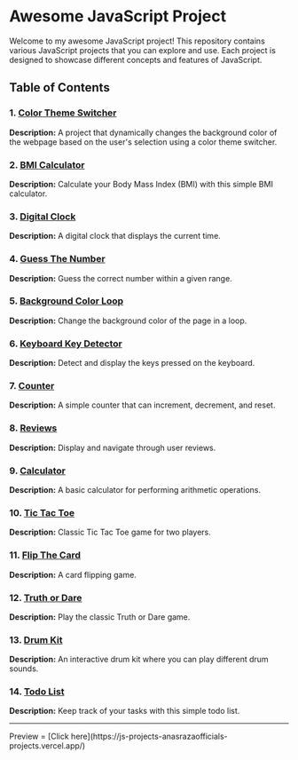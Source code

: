 # Awesome JavaScript Project

Welcome to my awesome JavaScript project! This repository contains various JavaScript projects that you can explore and use. Each project is designed to showcase different concepts and features of JavaScript.

## Table of Contents

### 1. [Color Theme Switcher](./01-Color-Theme-Switcher/index.html)
<b>Description:</b> A project that dynamically changes the background color of the webpage based on the user's selection using a color theme switcher.

### 2. [BMI Calculator](./02-BMI-Calculator/index.html)
<b>Description:</b> Calculate your Body Mass Index (BMI) with this simple BMI calculator.

### 3. [Digital Clock](./03-Digital-Clock/index.html)
<b>Description:</b> A digital clock that displays the current time.

### 4. [Guess The Number](./04-Guess-The-Number/index.html)
<b>Description:</b> Guess the correct number within a given range.

### 5. [Background Color Loop](./05-Background-Color-Loop/index.html)
<b>Description:</b> Change the background color of the page in a loop.

### 6. [Keyboard Key Detector](./06-Keyboard-Key-Detector/)
<b>Description:</b> Detect and display the keys pressed on the keyboard.

### 7. [Counter](./07-Counter/index.html)
<b>Description:</b> A simple counter that can increment, decrement, and reset.

### 8. [Reviews](./08-reviews/index.html)
<b>Description:</b> Display and navigate through user reviews.

### 9. [Calculator](./09-Calculator/index.html)
<b>Description:</b> A basic calculator for performing arithmetic operations.

### 10. [Tic Tac Toe](./10-Tic-Tac-Toe/index.html)
<b>Description:</b> Classic Tic Tac Toe game for two players.

### 11. [Flip The Card](./11-Flip-The-Card/index.html)
<b>Description:</b> A card flipping game.

### 12. [Truth or Dare](./12-Truth-Or-Dare/index.html)
<b>Description:</b> Play the classic Truth or Dare game.

### 13. [Drum Kit](./13-drum-kit/index.html)
<b>Description:</b> An interactive drum kit where you can play different drum sounds.

### 14. [Todo List](./14-Todo-List/index.html)
<b>Description:</b> Keep track of your tasks with this simple todo list.

<hr>
Preview = [Click here](https://js-projects-anasrazaofficials-projects.vercel.app/)

